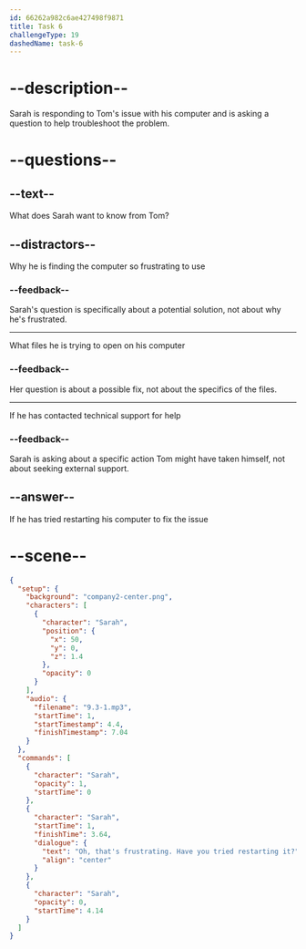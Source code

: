 ```yaml
---
id: 66262a982c6ae427498f9871
title: Task 6
challengeType: 19
dashedName: task-6
---
```


<!-- (Audio) Sarah: Oh, that's frustrating. Have you tried restarting it? -->

# --description--

Sarah is responding to Tom's issue with his computer and is asking a question to help troubleshoot the problem.

# --questions--

## --text--

What does Sarah want to know from Tom?

## --distractors--

Why he is finding the computer so frustrating to use

### --feedback--

Sarah's question is specifically about a potential solution, not about why he's frustrated.

---

What files he is trying to open on his computer

### --feedback--

Her question is about a possible fix, not about the specifics of the files.

---

If he has contacted technical support for help

### --feedback--

Sarah is asking about a specific action Tom might have taken himself, not about seeking external support.

## --answer--

If he has tried restarting his computer to fix the issue

# --scene--

```json
{
  "setup": {
    "background": "company2-center.png",
    "characters": [
      {
        "character": "Sarah",
        "position": {
          "x": 50,
          "y": 0,
          "z": 1.4
        },
        "opacity": 0
      }
    ],
    "audio": {
      "filename": "9.3-1.mp3",
      "startTime": 1,
      "startTimestamp": 4.4,
      "finishTimestamp": 7.04
    }
  },
  "commands": [
    {
      "character": "Sarah",
      "opacity": 1,
      "startTime": 0
    },
    {
      "character": "Sarah",
      "startTime": 1,
      "finishTime": 3.64,
      "dialogue": {
        "text": "Oh, that's frustrating. Have you tried restarting it?",
        "align": "center"
      }
    },
    {
      "character": "Sarah",
      "opacity": 0,
      "startTime": 4.14
    }
  ]
}
```

